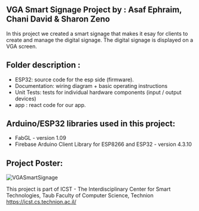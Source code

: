 ## VGA Smart Signage Project by :  Asaf Ephraim, Chani David & Sharon Zeno

In this project we created a smart signage that makes it esay for clients to create and manage the digital signage. The digital signage is displayed on a VGA screen.
 
## Folder description :
* ESP32: source code for the esp side (firmware).
* Documentation: wiring diagram + basic operating instructions
* Unit Tests: tests for individual hardware components (input / output devices)
* app : react code for our app.

## Arduino/ESP32 libraries used in this project:
* FabGL - version 1.09
* Firebase Arduino Client Library for ESP8266 and ESP32 - version 4.3.10

## Project Poster:
 ![VGASmartSignage](https://github.com/SharonZeno/VGASmartSignage/assets/75798310/ad256850-085c-4c14-a653-7d5ba185dede)

This project is part of ICST - The Interdisciplinary Center for Smart Technologies, Taub Faculty of Computer Science, Technion
https://icst.cs.technion.ac.il/
